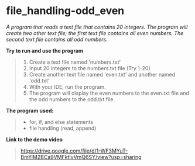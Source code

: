 # file_handling-odd_even

*A program that reads a text file that contains 20 integers. The program will create two other text file; the first text file contains all even numbers. The second text file contains all odd numbers.*

**Try to run and use the program**
>1. Create a text file named 'numbers.txt'
>2. Input 20 integers to the numbers.txt file (Try 1-20)
>3. Create another text file named 'even.txt' and another named 'odd.txt'
>4. With your IDE, run the program.
>5. The program will display the even numbers to the even.txt file and the odd numbers to the odd.txt file

**The program used:**
>- for, if, and else statements
>- file handling (read, append)

**Link to the demo video**
>https://drive.google.com/file/d/1-WF3MYuT-BmYiM2BCa9VMFktIvVmQ6SY/view?usp=sharing
